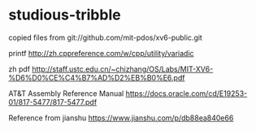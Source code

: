 # studious-tribble

copied files from git://github.com/mit-pdos/xv6-public.git

printf
http://zh.cppreference.com/w/cpp/utility/variadic

zh pdf
http://staff.ustc.edu.cn/~chizhang/OS/Labs/MIT-XV6-%D6%D0%CE%C4%B7%AD%D2%EB%B0%E6.pdf

AT&T Assembly Reference Manual
https://docs.oracle.com/cd/E19253-01/817-5477/817-5477.pdf

Reference from jianshu
https://www.jianshu.com/p/db88ea840e66

